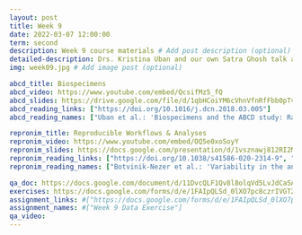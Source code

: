 ```yaml
---
layout: post
title: Week 9
date: 2022-03-07 12:00:00
term: second
description: Week 9 course materials # Add post description (optional)
detailed-description: Drs. Kristina Uban and our own Satra Ghosh talk about ABCD biospecimen measures and ReproNim concepts about reproducible workflows and analyses.
img: week09.jpg # Add image post (optional)

abcd_title: Biospecimens
abcd_video: https://www.youtube.com/embed/QcsifMz5_fQ
abcd_slides: https://drive.google.com/file/d/1qbHCoiYM6cVhnVfnRfFbb0pTv2pSw6-Q/view
abcd_reading_links: ["https://doi.org/10.1016/j.dcn.2018.03.005"]
abcd_reading_names: ["Uban et al.: 'Biospecimens and the ABCD study: Rationale, methods of collection, measurement and early data'"]

repronim_title: Reproducible Workflows & Analyses
repronim_video: https://www.youtube.com/embed/OQ5e0xoSoyY
repronim_slides: https://docs.google.com/presentation/d/1vsznawj812RI2MJBMN-MW5pZdoHrla74bOuKTS4Cz2o/edit?usp=sharing
repronim_reading_links: ["https://doi.org/10.1038/s41586-020-2314-9", "https://f1000research.com/articles/6-124"]
repronim_reading_names: ["Botvinik-Nezer et al.: 'Variability in the analysis of a single neuroimaging dataset by many teams'", "Ghosh et al.: 'A very simple, re-executable neuroimaging publication'"]

qa_doc: https://docs.google.com/document/d/11DvcQLF1Qv8l8olqVd5LvJdCaSAQzntCU5a4RCIpvXw/edit?usp=sharing
exercises: https://docs.google.com/forms/d/e/1FAIpQLSd_0lXO7pc8czrIVGT2YzwSZhTSmgco1p7B7y8D6E5MaF9_Sw/viewform?usp=sf_link
assignment_links: #["https://docs.google.com/forms/d/e/1FAIpQLSd_0lXO7pc8czrIVGT2YzwSZhTSmgco1p7B7y8D6E5MaF9_Sw/viewform?usp=sf_link"]
assignment_names: #["Week 9 Data Exercise"]
qa_video:
---
```

